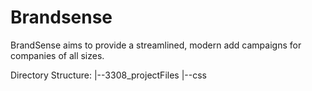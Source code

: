 # Brandsense

BrandSense aims to provide a streamlined, modern add campaigns for companies of all sizes.

Directory Structure:
|--3308_projectFiles
  |--css
  
